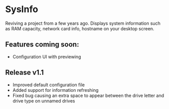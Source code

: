 # SysInfo

Reviving a project from a few years ago. Displays system information such as RAM capacity, network card info, hostname on your desktop screen.

## Features coming soon:
- Configuration UI with previewing

## Release v1.1
- Improved default configuration file
- Added support for information refreshing
- Fixed bug causing an extra space to appear between the drive letter and drive type on unnamed drives